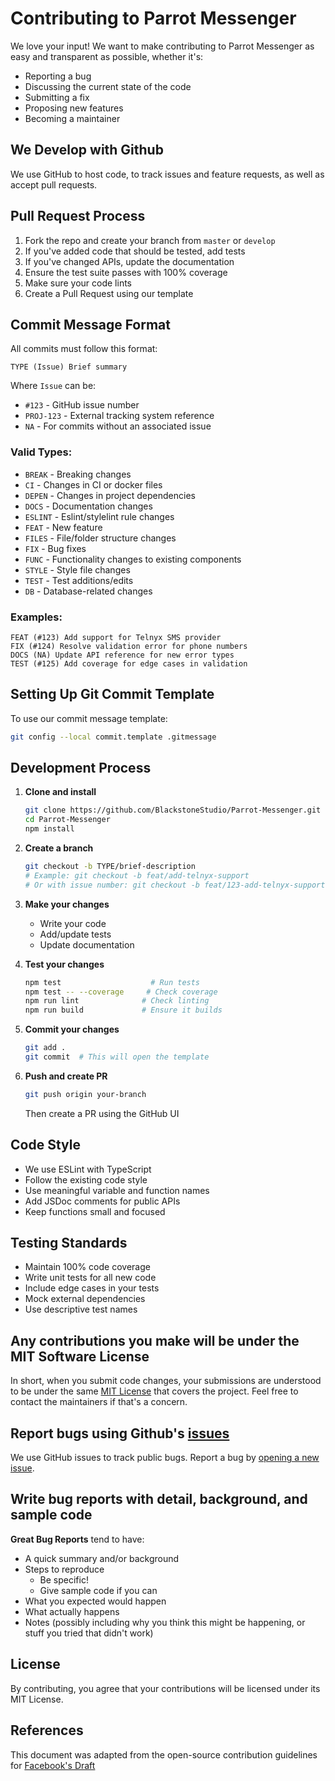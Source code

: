 # Contributing to Parrot Messenger

We love your input! We want to make contributing to Parrot Messenger as easy and transparent as possible, whether it's:

- Reporting a bug
- Discussing the current state of the code
- Submitting a fix
- Proposing new features
- Becoming a maintainer

## We Develop with Github

We use GitHub to host code, to track issues and feature requests, as well as accept pull requests.

## Pull Request Process

1. Fork the repo and create your branch from `master` or `develop`
2. If you've added code that should be tested, add tests
3. If you've changed APIs, update the documentation
4. Ensure the test suite passes with 100% coverage
5. Make sure your code lints
6. Create a Pull Request using our template

## Commit Message Format

All commits must follow this format:

```
TYPE (Issue) Brief summary
```

Where `Issue` can be:

- `#123` - GitHub issue number
- `PROJ-123` - External tracking system reference
- `NA` - For commits without an associated issue

### Valid Types:

- `BREAK` - Breaking changes
- `CI` - Changes in CI or docker files
- `DEPEN` - Changes in project dependencies
- `DOCS` - Documentation changes
- `ESLINT` - Eslint/stylelint rule changes
- `FEAT` - New feature
- `FILES` - File/folder structure changes
- `FIX` - Bug fixes
- `FUNC` - Functionality changes to existing components
- `STYLE` - Style file changes
- `TEST` - Test additions/edits
- `DB` - Database-related changes

### Examples:

```
FEAT (#123) Add support for Telnyx SMS provider
FIX (#124) Resolve validation error for phone numbers
DOCS (NA) Update API reference for new error types
TEST (#125) Add coverage for edge cases in validation
```

## Setting Up Git Commit Template

To use our commit message template:

```bash
git config --local commit.template .gitmessage
```

## Development Process

1. **Clone and install**

   ```bash
   git clone https://github.com/BlackstoneStudio/Parrot-Messenger.git
   cd Parrot-Messenger
   npm install
   ```

2. **Create a branch**

   ```bash
   git checkout -b TYPE/brief-description
   # Example: git checkout -b feat/add-telnyx-support
   # Or with issue number: git checkout -b feat/123-add-telnyx-support
   ```

3. **Make your changes**
   - Write your code
   - Add/update tests
   - Update documentation

4. **Test your changes**

   ```bash
   npm test                    # Run tests
   npm test -- --coverage     # Check coverage
   npm run lint              # Check linting
   npm run build             # Ensure it builds
   ```

5. **Commit your changes**

   ```bash
   git add .
   git commit  # This will open the template
   ```

6. **Push and create PR**
   ```bash
   git push origin your-branch
   ```
   Then create a PR using the GitHub UI

## Code Style

- We use ESLint with TypeScript
- Follow the existing code style
- Use meaningful variable and function names
- Add JSDoc comments for public APIs
- Keep functions small and focused

## Testing Standards

- Maintain 100% code coverage
- Write unit tests for all new code
- Include edge cases in your tests
- Mock external dependencies
- Use descriptive test names

## Any contributions you make will be under the MIT Software License

In short, when you submit code changes, your submissions are understood to be under the same [MIT License](http://choosealicense.com/licenses/mit/) that covers the project. Feel free to contact the maintainers if that's a concern.

## Report bugs using Github's [issues](https://github.com/BlackstoneStudio/Parrot-Messenger/issues)

We use GitHub issues to track public bugs. Report a bug by [opening a new issue](https://github.com/BlackstoneStudio/Parrot-Messenger/issues/new).

## Write bug reports with detail, background, and sample code

**Great Bug Reports** tend to have:

- A quick summary and/or background
- Steps to reproduce
  - Be specific!
  - Give sample code if you can
- What you expected would happen
- What actually happens
- Notes (possibly including why you think this might be happening, or stuff you tried that didn't work)

## License

By contributing, you agree that your contributions will be licensed under its MIT License.

## References

This document was adapted from the open-source contribution guidelines for [Facebook's Draft](https://github.com/facebook/draft-js/blob/master/CONTRIBUTING.md)
